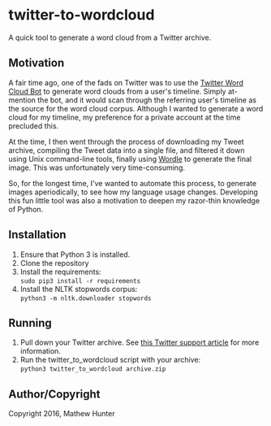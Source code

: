 # twitter-to-wordcloud
A quick tool to generate a word cloud from a Twitter archive.


## Motivation
A fair time ago, one of the fads on Twitter was to use the [Twitter Word Cloud Bot](https://github.com/defacto133/twitter-wordcloud-bot) to generate word clouds from a user's timeline. Simply at-mention the bot, and it would scan through the referring user's timeline as the source for the word cloud corpus. Although I wanted to generate a word cloud for my timeline, my preference for a private account at the time precluded this.

At the time, I then went through the process of downloading my Tweet archive, compiling the Tweet data into a single file, and filtered it down using Unix command-line tools, finally using [Wordle](http://www.wordle.net/) to generate the final image. This was unfortunately very time-consuming.

So, for the longest time, I've wanted to automate this process, to generate images aperiodically, to see how my language usage changes. Developing this fun little tool was also a motivation to deepen my razor-thin knowledge of Python.


## Installation

1. Ensure that Python 3 is installed.
1. Clone the repository
1. Install the requirements:<br/>
```sudo pip3 install -r requirements```
1. Install the NLTK stopwords corpus:<br/>
```python3 -m nltk.downloader stopwords```

## Running

1. Pull down your Twitter archive. See [this Twitter support article](https://support.twitter.com/articles/20170160) for more information.
1. Run the twitter_to_wordcloud script with your archive:<br/>
```python3 twitter_to_wordcloud archive.zip```



## Author/Copyright

Copyright 2016, Mathew Hunter

